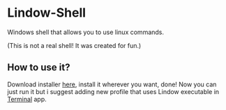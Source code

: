 # Lindow-Shell
Windows shell that allows you to use linux commands.

(This is not a real shell! It was created for fun.)

## How to use it?
Download installer [here](https://github.com/Tonny-1001/Lindow-Shell/releases), install it wherever you want, done!
Now you can just run it but i suggest adding new profile that uses Lindow executable in [Terminal](https://apps.microsoft.com/store/detail/windows-terminal/9N0DX20HK701?hl=pl-pl&gl=pl) app.

